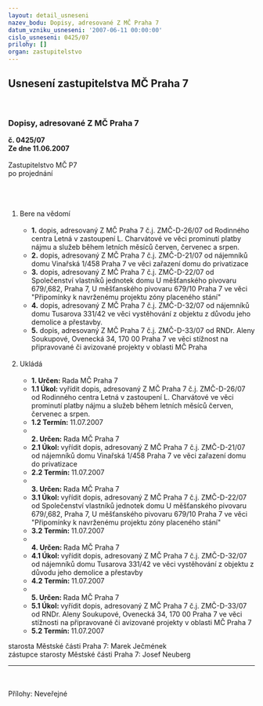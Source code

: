 ```yaml
---
layout: detail_usneseni
nazev_bodu: Dopisy, adresované Z MČ Praha 7
datum_vzniku_usneseni: '2007-06-11 00:00:00'
cislo_usneseni: 0425/07
prilohy: []
organ: zastupitelstvo
---
```

<div id="ucUsn_pList" class="usn">
	<span><h2>Usnesení zastupitelstva MČ Praha 7 </h2>
<br></span><div class="standBody">
<span><h3>Dopisy, adresované Z MČ Praha 7</h3></span><div class="center">
		<strong>č. 0425/07</strong><br>
	</div>
<div class="center">
		<strong>Ze dne 11.06.2007</strong><br><br>
	</div>Zastupitelstvo MČ P7<br>po projednání<br><br><br><ol>
<br><li>Bere na vědomí<br><ul>
<br><li>
<strong>1.</strong> dopis, adresovaný Z MČ Praha 7 č.j. ZMČ-D-26/07 od Rodinného centra Letná v zastoupení L. Charvátové ve věci prominutí platby nájmu a služeb během letních měsíců červen, červenec a srpen. <br>
</li>
<li>
<strong>2.</strong> dopis, adresovaný Z MČ Praha 7 č.j. ZMČ-D-21/07 od nájemníků domu Vinařská 1/458 Praha 7 ve věci zařazení domu do privatizace<br>
</li>
<li>
<strong>3.</strong> dopis, adresovaný Z MČ Praha 7 č.j. ZMČ-D-22/07 od Společenství vlastníků jednotek domu U měšťanského pivovaru 679/,682, Praha 7, U měšťanského pivovaru 679/10 Praha 7 ve věci "Připomínky k navrženému projektu zóny placeného stání"<br>
</li>
<li>
<strong>4.</strong> dopis, adresovaný Z MČ Praha 7 č.j. ZMČ-D-32/07 od nájemníků domu Tusarova 331/42 ve věci vystěhování z objektu z důvodu jeho demolice a přestavby. <br>
</li>
<li>
<strong>5.</strong> dopis, adresovaný Z MČ Praha 7 č.j. ZMČ-D-33/07 od RNDr. Aleny Soukupové, Ovenecká 34, 170 00 Praha 7 ve věci stížnost na připravované či avizované projekty v oblasti MČ Praha </li>
</ul>
<br>
</li>
<li>Ukládá<br><ul>
<br><li>
<strong>1. Určen: </strong>Rada MČ Praha 7<br>
</li>
<li>
<strong>1.1 Úkol: </strong>vyřídit dopis, adresovaný Z MČ Praha 7 č.j. ZMČ-D-26/07 od Rodinného centra Letná v zastoupení L. Charvátové ve věci prominutí platby nájmu a služeb během letních měsíců červen, červenec a srpen. <br>
</li>
<li>
<strong>1.2 Termín: </strong>11.07.2007<br>
</li>
<li>
<strong><br>2. Určen: </strong>Rada MČ Praha 7<br>
</li>
<li>
<strong>2.1 Úkol: </strong>vyřídit dopis, adresovaný Z MČ Praha 7 č.j. ZMČ-D-21/07 od nájemníků domu Vinařská 1/458 Praha 7 ve věci zařazení domu do privatizace<br>
</li>
<li>
<strong>2.2 Termín: </strong>11.07.2007<br>
</li>
<li>
<strong><br>3. Určen: </strong>Rada MČ Praha 7<br>
</li>
<li>
<strong>3.1 Úkol: </strong>vyřídit dopis, adresovaný Z MČ Praha 7 č.j. ZMČ-D-22/07 od Společenství vlastníků jednotek domu U měšťanského pivovaru 679/,682, Praha 7, U měšťanského pivovaru 679/10 Praha 7 ve věci "Připomínky k navrženému projektu zóny placeného stání"<br>
</li>
<li>
<strong>3.2 Termín: </strong>11.07.2007<br>
</li>
<li>
<strong><br>4. Určen: </strong>Rada MČ Praha 7<br>
</li>
<li>
<strong>4.1 Úkol: </strong>vyřídit dopis, adresovaný Z MČ Praha 7 č.j. ZMČ-D-32/07 od nájemníků domu Tusarova 331/42 ve věci vystěhování z objektu z důvodu jeho demolice a přestavby<br>
</li>
<li>
<strong>4.2 Termín: </strong>11.07.2007<br>
</li>
<li>
<strong><br>5. Určen: </strong>Rada MČ Praha 7<br>
</li>
<li>
<strong>5.1 Úkol: </strong>vyřídit dopis, adresovaný Z MČ Praha 7 č.j. ZMČ-D-33/07 od RNDr. Aleny Soukupové, Ovenecká 34, 170 00 Praha 7 ve věci stížnosti na připravované či avizované projekty v oblasti MČ Praha 7<br>
</li>
<li>
<strong>5.2 Termín: </strong>11.07.2007</li>
</ul>
</li>
</ol>starosta Městské části Praha 7: Marek Ječmének<br>zástupce starosty Městské části Praha 7: Josef Neuberg<br><hr>
<br><br>Přílohy: Neveřejné</div>
</div>